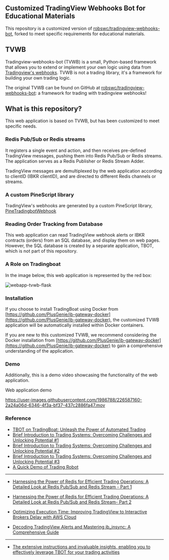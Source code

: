 ## Customized TradingView Webhooks Bot for Educational Materials

This repository is a customized version of [robswc/tradingview-webhooks-bot](https://github.com/robswc/tradingview-webhooks-bot), forked to meet specific requirements for educational materials.


## TVWB 

Tradingview-webhooks-bot (TVWB) is a small, Python-based framework that allows you to extend or implement your own logic
using data from [Tradingview's webhooks](https://www.tradingview.com/support/solutions/43000529348-about-webhooks/). TVWB is not a trading library, it's a framework for building your own trading logic.

 
The original TVWB can be found on GitHub at [robswc/tradingview-webhooks-bot](https://github.com/robswc/tradingview-webhooks-bot): a framework for trading with tradingview webhooks!

## What is this repository?

This web application is based on TVWB, but has been customized to meet specific needs. 

### Redis Pub/Sub or Redis streams
It registers a single event and action, and then receives pre-defined TradingView messages, pushing them into Redis Pub/Sub or Redis streams. The application serves as a Redis Publisher or Redis Stream Adder.

TradingView messages are demultiplexed by the web application according to clientID (IBKR clientID), and are directed to different Redis channels or streams.


### A custom PineScript library
TradingView's webhooks are generated by a custom PineScript library, [PineTradingbotWebhook](https://www.tradingview.com/script/xOO4qW1P-PineTradingbotWebhook/)

### Reading Order Tracking from Database

This web application can read TradingView webhook alerts or IBKR contracts (orders) from an SQL database, and display them on web pages. However, the SQL database is created by a separate application, TBOT, which is not part of this repository.

### A Role on Tradingboat
In the image below, this web application is represented by the red box:

![webapp-tvwb-flask](https://user-images.githubusercontent.com/1986788/226574676-68bc949f-c849-4d3f-a2b2-307bbe72d885.png)

### Installation

If you choose to install TradingBoat using Docker from [https://github.com/PlusGenie/ib-gateway-docker](https://github.com/PlusGenie/ib-gateway-docker), the customized TVWB application will be automatically installed within Docker containers.

If you are new to this customized TVWB, we recommend considering the Docker installation from [https://github.com/PlusGenie/ib-gateway-docker](https://github.com/PlusGenie/ib-gateway-docker) to gain a comprehensive understanding of the application.


### Demo
Additionally, this is a demo video showcasing the functionality of the web application.


Web application demo


https://user-images.githubusercontent.com/1986788/226587160-2a24a06d-6346-4f3a-bf37-437c2886fa47.mov


### Reference
* [TBOT on TradingBoat: Unleash the Power of Automated Trading](https://tbot.plusgenie.com/unleash-the-power-of-automated-trading)
* [Brief Introduction to Trading Systems: Overcoming Challenges and Unlocking Potential #1](https://tbot.plusgenie.com/brief-introduction-to-trading-systems-overcoming-challenges-and-unlocking-potential)
* [Brief Introduction to Trading Systems: Overcoming Challenges and Unlocking Potential #2](https://tbot.plusgenie.com/brief-introduction-to-trading-systems-overcoming-challenges-and-unlocking-potential-2)
* [Brief Introduction to Trading Systems: Overcoming Challenges and Unlocking Potential #3](https://tbot.plusgenie.com/brief-introduction-to-trading-systems-overcoming-challenges-and-unlocking-potential-3)
* [A Quick Demo of Trading Robot](https://tbot.plusgenie.com/a-quick-demo-of-tbot-on-tradingboat)
---
* [Harnessing the Power of Redis for Efficient Trading Operations: A Detailed Look at Redis Pub/Sub and Redis Stream - Part 1](https://tbot.plusgenie.com/harnessing-the-power-of-redis-for-efficient-trading-operations-a-detailed-look-at-redis-pub-sub-and-redis-stream)

* [Harnessing the Power of Redis for Efficient Trading Operations: A Detailed Look at Redis Pub/Sub and Redis Stream- Part 2](https://tbot.plusgenie.com/harnessing-the-power-of-redis-for-efficient-trading-operations-a-detailed-look-at-redis-pub-sub-and-redis-stream-part-2/)

* [Optimizing Execution Time: Improving TradingView to Interactive Brokers Delay with AWS Cloud](https://tbot.plusgenie.com/optimizing-execution-time-improving-tradingview-to-interactive-brokers-delay-with-aws-cloud)

* [Decoding TradingView Alerts and Mastering ib_insync: A Comprehensive Guide](https://tbot.plusgenie.com/decoding-tradingview-alerts-and-mastering-ib_insync-a-comprehensive-guide)<br>
---
* [The extensive instructions and invaluable insights, enabling you to effectively leverage TBOT for your trading activities](https://www.udemy.com/course/simple-and-fast-trading-robot-setup-with-docker-tradingview/?referralCode=2447CB04079F504C0167)
